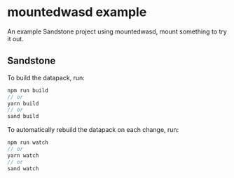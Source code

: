 # mountedwasd example
An example Sandstone project using mountedwasd, mount something to try it out.

## Sandstone
To build the datapack, run:
```ts
npm run build
// or
yarn build
// or
sand build
```

To automatically rebuild the datapack on each change, run:
```ts
npm run watch
// or
yarn watch
// or
sand watch
```
